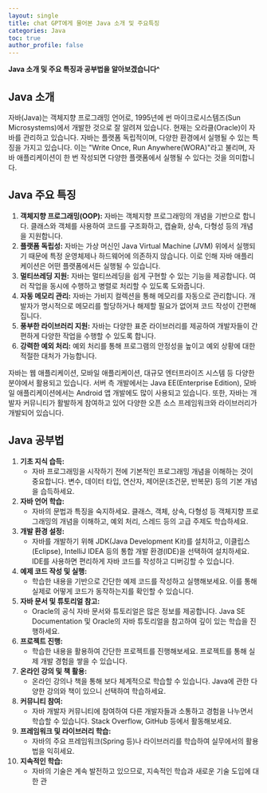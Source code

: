 ```yaml
---
layout: single
title: chat GPT에게 물어본 Java 소개 및 주요특징
categories: Java
toc: true
author_profile: false
---
```




**Java 소개 및 주요 특징과 공부법을 알아보겠습니다^**



## Java 소개

자바(Java)는 객체지향 프로그래밍 언어로, 1995년에 썬 마이크로시스템즈(Sun Microsystems)에서 개발한 것으로 잘 알려져 있습니다. 현재는 오라클(Oracle)이 자바를 관리하고 있습니다. 자바는 플랫폼 독립적이며, 다양한 환경에서 실행될 수 있는 특징을 가지고 있습니다. 이는 "Write Once, Run Anywhere(WORA)"라고 불리며, 자바 애플리케이션이 한 번 작성되면 다양한 플랫폼에서 실행될 수 있다는 것을 의미합니다.

## Java 주요 특징

1. **객체지향 프로그래밍(OOP):** 자바는 객체지향 프로그래밍의 개념을 기반으로 합니다. 클래스와 객체를 사용하여 코드를 구조화하고, 캡슐화, 상속, 다형성 등의 개념을 지원합니다.
2. **플랫폼 독립성:** 자바는 가상 머신인 Java Virtual Machine (JVM) 위에서 실행되기 때문에 특정 운영체제나 하드웨어에 의존하지 않습니다. 이로 인해 자바 애플리케이션은 어떤 플랫폼에서든 실행될 수 있습니다.
3. **멀티쓰레딩 지원:** 자바는 멀티쓰레딩을 쉽게 구현할 수 있는 기능을 제공합니다. 여러 작업을 동시에 수행하고 병렬로 처리할 수 있도록 도와줍니다.
4. **자동 메모리 관리:** 자바는 가비지 컬렉션을 통해 메모리를 자동으로 관리합니다. 개발자가 명시적으로 메모리를 할당하거나 해제할 필요가 없어져 코드 작성이 간편해집니다.
5. **풍부한 라이브러리 지원:** 자바는 다양한 표준 라이브러리를 제공하여 개발자들이 간편하게 다양한 작업을 수행할 수 있도록 합니다.
6. **강력한 예외 처리:** 예외 처리를 통해 프로그램의 안정성을 높이고 예외 상황에 대한 적절한 대처가 가능합니다.

자바는 웹 애플리케이션, 모바일 애플리케이션, 대규모 엔터프라이즈 시스템 등 다양한 분야에서 활용되고 있습니다. 서버 측 개발에서는 Java EE(Enterprise Edition), 모바일 애플리케이션에서는 Android 앱 개발에도 많이 사용되고 있습니다. 또한, 자바는 개발자 커뮤니티가 활발하게 참여하고 있어 다양한 오픈 소스 프레임워크와 라이브러리가 개발되어 있습니다.

## Java 공부법

1. **기초 지식 습득:**
   - 자바 프로그래밍을 시작하기 전에 기본적인 프로그래밍 개념을 이해하는 것이 중요합니다. 변수, 데이터 타입, 연산자, 제어문(조건문, 반복문) 등의 기본 개념을 습득하세요.
2. **자바 언어 학습:**
   - 자바의 문법과 특징을 숙지하세요. 클래스, 객체, 상속, 다형성 등 객체지향 프로그래밍의 개념을 이해하고, 예외 처리, 스레드 등의 고급 주제도 학습하세요.
3. **개발 환경 설정:**
   - 자바를 개발하기 위해 JDK(Java Development Kit)를 설치하고, 이클립스(Eclipse), IntelliJ IDEA 등의 통합 개발 환경(IDE)을 선택하여 설치하세요. IDE를 사용하면 편리하게 자바 코드를 작성하고 디버깅할 수 있습니다.
4. **예제 코드 작성 및 실행:**
   - 학습한 내용을 기반으로 간단한 예제 코드를 작성하고 실행해보세요. 이를 통해 실제로 어떻게 코드가 동작하는지를 확인할 수 있습니다.
5. **자바 문서 및 튜토리얼 참고:**
   - Oracle의 공식 자바 문서와 튜토리얼은 많은 정보를 제공합니다. Java SE Documentation 및 Oracle의 자바 튜토리얼을 참고하여 깊이 있는 학습을 진행하세요.
6. **프로젝트 진행:**
   - 학습한 내용을 활용하여 간단한 프로젝트를 진행해보세요. 프로젝트를 통해 실제 개발 경험을 쌓을 수 있습니다.
7. **온라인 강의 및 책 활용:**
   - 온라인 강의나 책을 통해 보다 체계적으로 학습할 수 있습니다. Java에 관한 다양한 강의와 책이 있으니 선택하여 학습하세요.
8. **커뮤니티 참여:**
   - 자바 개발자 커뮤니티에 참여하여 다른 개발자들과 소통하고 경험을 나누면서 학습할 수 있습니다. Stack Overflow, GitHub 등에서 활동해보세요.
9. **프레임워크 및 라이브러리 학습:**
   - 자바의 주요 프레임워크(Spring 등)나 라이브러리를 학습하여 실무에서의 활용법을 익히세요.
10. **지속적인 학습:**
    - 자바의 기술은 계속 발전하고 있으므로, 지속적인 학습과 새로운 기술 도입에 대한 관